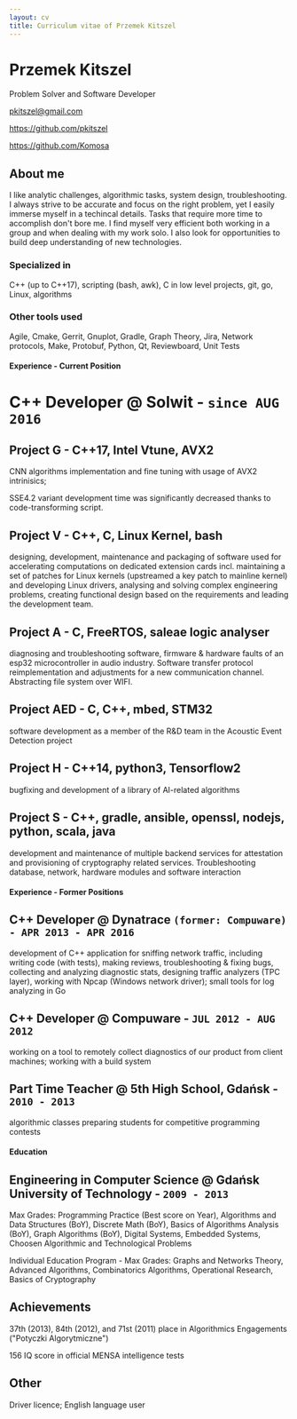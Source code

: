 ```yaml
---
layout: cv
title: Curriculum vitae of Przemek Kitszel
---
```

# Przemek Kitszel
Problem Solver and Software Developer

<div id="webaddress">
  <a href="pkitszel@gmail.com">pkitszel@gmail.com</a>

  <a href="https://github.com/pkitszel">https://github.com/pkitszel</a>

  <a href="https://github.com/Komosa">https://github.com/Komosa</a>
</div>

## About me
I like analytic challenges, algorithmic tasks, system design, troubleshooting. I always strive to be accurate and focus on the right problem, yet I easily immerse myself in a techincal details. Tasks that require more time to accomplish don't bore me. I find myself very efficient both working in a group and when dealing with my work solo. I also look for opportunities to build deep understanding of new technologies.

### Specialized in
C++ (up to C++17), scripting (bash, awk), C in low level projects, git, go, Linux, algorithms

### Other tools used
Agile, Cmake, Gerrit, Gnuplot, Gradle, Graph Theory, Jira, Network protocols, Make, Protobuf, Python, Qt, Reviewboard, Unit Tests


#### Experience - Current Position

# C++ Developer @ Solwit - `since AUG 2016`
## Project G - C++17, Intel Vtune, AVX2
CNN algorithms implementation and fine tuning with usage of AVX2 intrinisics;

SSE4.2 variant development time was significantly decreased thanks to code-transforming script.

## Project V - C++, C, Linux Kernel, bash
designing, development, maintenance and packaging of software used for accelerating computations on dedicated extension cards
incl. maintaining a set of patches for Linux kernels (upstreamed a key patch to mainline kernel) and developing Linux drivers,
analysing and solving complex engineering problems, creating functional design based on the requirements
and leading the development team.

## Project A - C, FreeRTOS, saleae logic analyser
diagnosing and troubleshooting software, firmware & hardware faults of an esp32 microcontroller in audio industry.
Software transfer protocol reimplementation and adjustments for a new communication channel.
Abstracting file system over WIFI.

## Project AED - C, C++, mbed, STM32
software development as a member of the R&D team in the Acoustic Event Detection project

## Project H - C++14, python3, Tensorflow2
bugfixing and development of a library of AI-related algorithms

## Project S - C++, gradle, ansible, openssl, nodejs, python, scala, java
development and maintenance of multiple backend services for attestation and provisioning of cryptography related services. Troubleshooting database, network, hardware modules and software interaction

<div style="page-break-after: always;"></div>

#### Experience - Former Positions
## C++ Developer @ Dynatrace `(former: Compuware) - APR 2013 - APR 2016`

development of C++ application for sniffing network traffic, including writing code (with tests), making reviews, troubleshooting & fixing bugs, collecting and analyzing diagnostic stats, designing traffic analyzers (TPC layer), working with Npcap (Windows network driver); small tools for log analyzing in Go

## C++ Developer @ Compuware - `JUL 2012 - AUG 2012`
working on a tool to remotely collect diagnostics of our product from client machines; working with a build system

## Part Time Teacher @ 5th High School, Gdańsk - `2010 - 2013`
algorithmic classes preparing students for competitive programming contests

#### Education
## Engineering in Computer Science @ Gdańsk University of Technology - `2009 - 2013`
Max Grades: Programming Practice (Best score on Year), Algorithms and Data Structures (BoY), Discrete Math (BoY), Basics of Algorithms Analysis (BoY), Graph Algorithms (BoY), Digital Systems, Embedded Systems, Choosen Algorithmic and Technological Problems

Individual Education Program - Max Grades: Graphs and Networks Theory, Advanced Algorithms, Combinatorics Algorithms, Operational Research, Basics of Cryptography

## Achievements
37th (2013), 84th (2012), and 71st (2011) place in Algorithmics Engagements ("Potyczki Algorytmiczne")

156 IQ score in official MENSA intelligence tests

## Other
Driver licence;
English language user


<!-- ### Footer
Last updated: Jan 2021 -->
